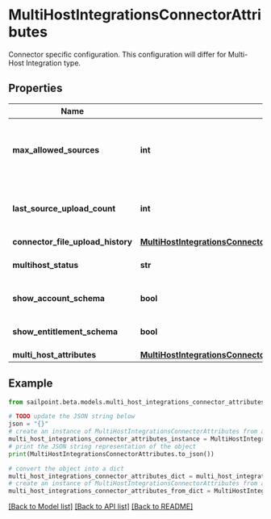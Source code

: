 # MultiHostIntegrationsConnectorAttributes

Connector specific configuration. This configuration will differ for Multi-Host Integration type.

## Properties

Name | Type | Description | Notes
------------ | ------------- | ------------- | -------------
**max_allowed_sources** | **int** | Maximum sources allowed count of a Multi-Host Integration | [optional] 
**last_source_upload_count** | **int** | Last upload sources count of a Multi-Host Integration | [optional] 
**connector_file_upload_history** | [**MultiHostIntegrationsConnectorAttributesConnectorFileUploadHistory**](MultiHostIntegrationsConnectorAttributesConnectorFileUploadHistory.md) |  | [optional] 
**multihost_status** | **str** | Multi-Host integration status. | [optional] 
**show_account_schema** | **bool** | Show account schema | [optional] [default to True]
**show_entitlement_schema** | **bool** | Show entitlement schema | [optional] [default to True]
**multi_host_attributes** | [**MultiHostIntegrationsConnectorAttributesMultiHostAttributes**](MultiHostIntegrationsConnectorAttributesMultiHostAttributes.md) |  | [optional] 

## Example

```python
from sailpoint.beta.models.multi_host_integrations_connector_attributes import MultiHostIntegrationsConnectorAttributes

# TODO update the JSON string below
json = "{}"
# create an instance of MultiHostIntegrationsConnectorAttributes from a JSON string
multi_host_integrations_connector_attributes_instance = MultiHostIntegrationsConnectorAttributes.from_json(json)
# print the JSON string representation of the object
print(MultiHostIntegrationsConnectorAttributes.to_json())

# convert the object into a dict
multi_host_integrations_connector_attributes_dict = multi_host_integrations_connector_attributes_instance.to_dict()
# create an instance of MultiHostIntegrationsConnectorAttributes from a dict
multi_host_integrations_connector_attributes_from_dict = MultiHostIntegrationsConnectorAttributes.from_dict(multi_host_integrations_connector_attributes_dict)
```
[[Back to Model list]](../README.md#documentation-for-models) [[Back to API list]](../README.md#documentation-for-api-endpoints) [[Back to README]](../README.md)


